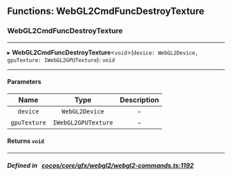 ## Functions: WebGL2CmdFuncDestroyTexture

### WebGL2CmdFuncDestroyTexture


___
▸ **WebGL2CmdFuncDestroyTexture**<`void`\>(`device: WebGL2Device, gpuTexture: IWebGL2GPUTexture`): `void`
___


#### Parameters

| Name | Type | Description |
| :------: | :------: | :------: |
| `device` | `WebGL2Device` | - |
| `gpuTexture` | `IWebGL2GPUTexture` | - |

#### Returns `void` 
___


##### Defined in &nbsp;   [cocos/core/gfx/webgl2/webgl2-commands.ts:1192](https://github.com/cocos-creator/engine/blob/c7bf6b8a9/cocos/core/gfx/webgl2/webgl2-commands.ts#L1192)&nbsp;
